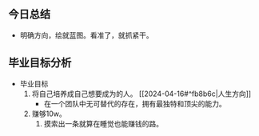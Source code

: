 ## 今日总结

- 明确方向，绘就蓝图。看准了，就抓紧干。

## 毕业目标分析

- 毕业目标
	1. 将自己培养成自己想要成为的人。 [[2024-04-16#^fb8b6c|人生方向]] 
		- 在一个团队中无可替代的存在，拥有最独特和顶尖的能力。
	2. 赚够10w。
		1. 摸索出一条就算在睡觉也能赚钱的路。